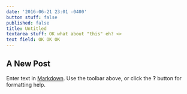 ```yaml
---
date: '2016-06-21 23:01 -0400'
button stuff: false
published: false
title: Untitled
textarea stuff: OK what about "this" eh? <>
text field: OK OK OK
---
```

## A New Post

Enter text in [Markdown](http://daringfireball.net/projects/markdown/). Use the toolbar above, or click the **?** button for formatting help.

